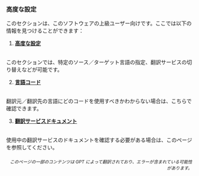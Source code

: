 ### 高度な設定

このセクションは、このソフトウェアの上級ユーザー向けです。ここでは以下の情報を見つけることができます：

1. [**高度な設定**](./advanced.md)
<br>
このセクションでは、特定のソース／ターゲット言語の指定、翻訳サービスの切り替えなどが可能です。

2. [**言語コード**](./Language-Codes.md)
<br>
翻訳元／翻訳先の言語にどのコードを使用すべきかわからない場合は、こちらで確認できます。

3. [**翻訳サービスドキュメント**](./Documentation-of-Translation-Services.md)
<br>
使用中の翻訳サービスのドキュメントを確認する必要がある場合は、このページを参照してください。

<div align="right"> 
<h6><small>このページの一部のコンテンツは GPT によって翻訳されており、エラーが含まれている可能性があります。</small></h6>